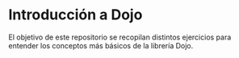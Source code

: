 # Introducción a Dojo
El objetivo de este repositorio se recopilan distintos ejercicios para entender los conceptos más básicos de la librería Dojo.